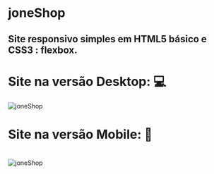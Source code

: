 # joneShop
## Site responsivo simples em HTML5 básico e CSS3 : flexbox.
#
# Site na versão Desktop: :computer:
![joneShop](https://github.com/JoneBulande/joneShop/blob/flexbox/img/a1.png)
##
# Site na versão Mobile: :iphone:
#
![joneShop](https://github.com/JoneBulande/joneShop/blob/flexbox/img/b2.png)
